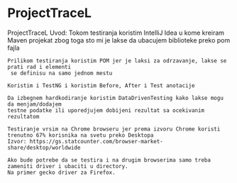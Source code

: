 # ProjectTraceL
ProjectTraceL
Uvod: Tokom testiranja koristim IntelliJ Idea u kome kreiram Maven projekat
    zbog toga sto mi je lakse da ubacujem biblioteke preko pom fajla

    Prilikom testiranja koristim POM jer je laksi za odrzavanje, lakse se prati rad i elementi
     se definisu na samo jednom mestu

    Koristim i TestNG i koristim Before, After i Test anotacije

    Da izbegnem hardkodiranje koristim DataDrivenTesting kako lakse mogu da menjam/dodajem
    testne podatke ili uporedjujem dobijeni rezultat sa ocekivanim rezultatom

    Testiranje vrsim na Chrome browseru jer prema izvoru Chrome koristi trenutno 67% korisnika na svetu preko Desktopa
    Izvor: https://gs.statcounter.com/browser-market-share/desktop/worldwide

    Ako bude potrebe da se testira i na drugim browserima samo treba zameniti driver i ubaciti u directory.
    Na primer gecko driver za Firefox.

